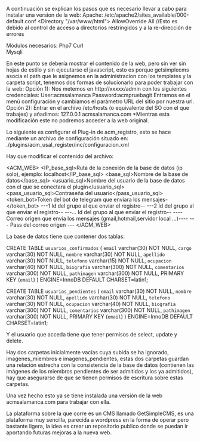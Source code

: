 A continuación se explican los pasos que es necesario llevar a cabo para instalar una version de la web:
Apache:
	/etc/apache2/sites_available/000-default.conf
	<Directory "/var/www/html">
		AllowOverride All
	</Directory>
	//Esto es debido al control de acceso a directorios restringidos y a la re-dirección de errores

Módulos necesarios:
	Php7
	Curl	
	Mysqli

En este punto se debería mostrar el contenido de la web, pero sin ver sin hojas de estilo y sin ejecutarse el javascript, esto es porque getsimplecms asocia el path que le asignemos en la administracion con los templates y la carpeta script, tenemos dos formas de solucionarlo para poder trabajar con la web:
Opción 1):
	Nos metemos en http://xxxxx/admin con los siguientes credenciales:
		User:acmsalamanca
		Password:acmpruebagit
	Entramos en el menú configuración y cambiamos el parámetro URL del sitio por nuestra url.
Opción 2):
	Entrar en el archivo /etc/hosts (o equivalente del SO con el que trabajes) y añadimos:
		127.0.0.1       acmsalamanca.com
		*Mientras esta modificación este no podremos acceder a la web original.

Lo siguiente es configurar el Plug-in de acm_registro, esto se hace mediante un archivo de configuración situado en:
		./plugins/acm_usal_register/inc/configuracion.xml

Hay que modificar el contenido del archivo:
<?xml version='1.0' ?>
<ACM_WEB>
 <IP_base_sql>Ruta de la conexión de la base de datos (ip solo), ejemplo: localhost</IP_base_sql> 
 <base_sql>Nombre de la base de datos</base_sql>
 <usuario_sql>Nombre del usuario de la base de datos con el que se conectara el plugin</usuario_sql>
 <pass_usuario_sql>Contraseña del usuario</pass_usuario_sql>
 <token_bot>Token del bot de telegram que enviara los mensajes-</token_bot>
 <destinatarios>
 <id>---1 Id del grupo al que enviar el registro--</id>
 <id>---2 Id del grupo al que enviar el registro--</id>
 <id>---... Id del grupo al que enviar el registro--</id>
 </destinatarios>
 <email>
 <origen>
 	---- Correo origen que envia los mensajes (gmail,hotmail,servidor local ...)----
 </origen>
 <pass>
 	--- Pass del correo origen ---
 </pass>
 </email>
</ACM_WEB>



La base de datos tiene que contener dos tablas:


CREATE TABLE `usuarios_confirmados` (
  `email` varchar(30) NOT NULL,
  `cargo` varchar(30) NOT NULL,
  `nombre` varchar(30) NOT NULL,
  `apellido` varchar(30) NOT NULL,
  `telefono` varchar(15) NOT NULL,
  `ocupacion` varchar(40) NOT NULL,
  `biografia` varchar(300) NOT NULL,
  `comentarios` varchar(300) NOT NULL,
  `pathimagen` varchar(300) NOT NULL,
  PRIMARY KEY (`email`)
) ENGINE=InnoDB DEFAULT CHARSET=latin1;


CREATE TABLE `usuarios_pendientes` (
  `email` varchar(30) NOT NULL,
  `nombre` varchar(30) NOT NULL,
  `apellido` varchar(30) NOT NULL,
  `telefono` varchar(30) NOT NULL,
  `ocupacion` varchar(40) NOT NULL,
  `biografia` varchar(300) NOT NULL,
  `comentarios` varchar(300) NOT NULL,
  `pathimagen` varchar(300) NOT NULL,
  PRIMARY KEY (`email`)
) ENGINE=InnoDB DEFAULT CHARSET=latin1;

Y el usuario que acceda tiene que tener permisos de select, update y delete.


Hay dos carpetas inicialmente vacías cuya subida se ha ignorado, imagenes_miembros e imagenes_pendientes, estas dos carpetas guardan una relación estrecha con la consistencia de la base de datos (contienen las imágenes de los miembros pendientes de ser admitidos y los ya admitidos), hay que asegurarse de que se tienen permisos de escritura sobre estas carpetas.

Una vez hecho esto ya se tiene instalada una versión de la web acmsalamanca.com para trabajar con ella.

La plataforma sobre la que corre es un CMS llamado GetSimpleCMS, es una plataforma muy sencilla, parecida a wordpress en la forma de operar pero bastante ligera, la idea es crear un repositorio publico donde se puedan ir aportando futuras mejoras a la nueva web.
